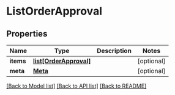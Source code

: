 # ListOrderApproval

## Properties
Name | Type | Description | Notes
------------ | ------------- | ------------- | -------------
**items** | [**list[OrderApproval]**](OrderApproval.md) |  | [optional] 
**meta** | [**Meta**](Meta.md) |  | [optional] 

[[Back to Model list]](../README.md#documentation-for-models) [[Back to API list]](../README.md#documentation-for-api-endpoints) [[Back to README]](../README.md)


